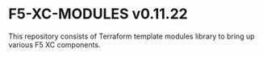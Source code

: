 # F5-XC-MODULES v0.11.22

This repository consists of Terraform template modules library to bring up various F5 XC components.


